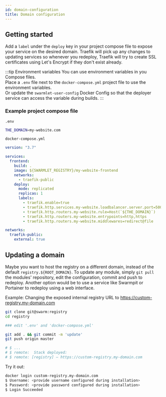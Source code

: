```yaml
---
id: domain-configuration
title: Domain configuration
---
```


## Getting started

Add a `label` under the `deploy` key in your project compose file to expose your service on the desired domain. Traefik will pick up any changes to updating services so whenever you redeploy, Traefik will try to create SSL certificates using Let's Encrypt if they don't exist already.

:::tip Environment variables
You can use environment variables in you Compose files.  
Place a `.env` file next to the `docker-compose.yml` project file to use the environment variables.  
Or update the `swarmlet-user-config` Docker Config so that the deployer service can access the variable during builds.
:::

### Example project compose file

`.env`

```bash
THE_DOMAIN=my-website.com
```

`docker-compose.yml`

```yml {15}
version: "3.7"

services:
  frontend:
    build: .
    image: ${SWARMLET_REGISTRY}/my-website-frontend
    networks:
      - traefik-public
    deploy:
      mode: replicated
      replicas: 1
      labels:
        - traefik.enable=true
        - traefik.http.services.my-website.loadbalancer.server.port=5000
        - traefik.http.routers.my-website.rule=Host(`${THE_DOMAIN}`)
        - traefik.http.routers.my-website.entrypoints=http,https
        - traefik.http.routers.my-website.middlewares=redirect@file

networks:
  traefik-public:
    external: true
```

## Updating a domain

Maybe you want to host the registry on a different domain, instead of the default `registry.${ROOT_DOMAIN}`. To update any module, simply `git pull` the modules' repository, edit the configuration, commit and push to redeploy. Another option would be to use a service like Swarmpit or Portainer to redeploy using a web interface.

Example: Changing the exposed internal registry URL to https://custom-registry.my-domain.com

```bash
git clone git@swarm:registry
cd registry

### edit '.env' and 'docker-compose.yml'

git add . && git commit -m 'update'
git push origin master

# $ ...
# $ remote:  Stack deployed:
# $ remote: [registry] — https://custom-registry.my-domain.com
```

Try it out:

```bash
docker login custom-registry.my-domain.com
$ Username: <provide username configured during installation>
$ Password: <provide password configured during installation>
$ Login Succeeded
```

<!-- Prerequisites:
- Server with FQDN set – Can be on DNS or /etc/hosts

Step 2: Set up Custom Domain (Optional)
Dokku is your own personal Heroku. If you are familiar with Heroku you know that it runs apps on the domain herokuapp.com. So if you deploy an app called hello it will be accessible at hello.herokuapp.com.

When you set up dokku, you can create your own app domain.

In your DNS settings create the following two A records.

apps.yourdomain.com    ip of the droplet
*.apps.yourdomain.com  ip of the droplet
This means that if you deploy an app called hello it will be accessible at hello.apps.yourdomain.com. Of course, you can customize this and skip the apps subdomain if you wish.

Step 3: Use /etc/hosts instead of Custom Domain
It will take a while for the DNS records to propagate. If you don't want to set up your own domain for the dokku or if you don't want to have to wait for the DNS to propagate you can set up your /etc/hosts

/etc/hosts
123.123.123.123     apps.yourdomain.com
Where 123.123.123.123 is the IP of your digital ocean droplet.

Step 4: Dokku VHOST configuration
We need to check that the domain is configured properly on Dokku. The docs explain that if the hostname cannot be resolved at the time you create your dokku image, the domain may not be set.

To check if the domain was set, log in to your droplet as root.

ssh root@apps.yourdomain.com
You should not need to enter a password because the droplet is set up to use public key authentication.

Once you're logged in, let's check if the VHOST file exists in

cd /home/dokku
ls
In my case, the VHOST file was not there. This was causing dokku to ask me for the dokku user's password when I tried to deploy the app.

root@apps:/home/dokku# ls
HOSTNAME  VERSION
If you do not see the VHOST file, you need to create it.

echo "apps.yourdomain.com" > /home/dokku/VHOST
chown dokku:root /home/dokku/VHOST   -->
